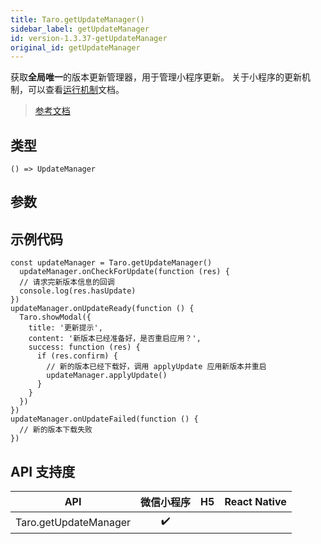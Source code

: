 ```yaml
---
title: Taro.getUpdateManager()
sidebar_label: getUpdateManager
id: version-1.3.37-getUpdateManager
original_id: getUpdateManager
---
```


获取**全局唯一**的版本更新管理器，用于管理小程序更新。
关于小程序的更新机制，可以查看[运行机制](https://developers.weixin.qq.com/miniprogram/dev/framework/runtime/operating-mechanism.html)文档。

> [参考文档](https://developers.weixin.qq.com/miniprogram/dev/api/base/update/wx.getUpdateManager.html)

## 类型

```tsx
() => UpdateManager
```

## 参数

## 示例代码

```tsx
const updateManager = Taro.getUpdateManager()
  updateManager.onCheckForUpdate(function (res) {
  // 请求完新版本信息的回调
  console.log(res.hasUpdate)
})
updateManager.onUpdateReady(function () {
  Taro.showModal({
    title: '更新提示',
    content: '新版本已经准备好，是否重启应用？',
    success: function (res) {
      if (res.confirm) {
        // 新的版本已经下载好，调用 applyUpdate 应用新版本并重启
        updateManager.applyUpdate()
      }
    }
  })
})
updateManager.onUpdateFailed(function () {
  // 新的版本下载失败
})
```

## API 支持度

| API | 微信小程序 | H5 | React Native |
| :---: | :---: | :---: | :---: |
| Taro.getUpdateManager | ✔️ |  |  |
